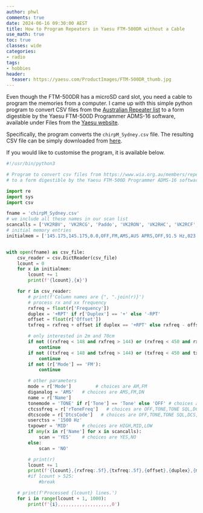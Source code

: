 ```yaml
---
author: phwl
comments: true
date: 2024-06-16 09:30:00 AEST
title: How to Program Repeaters in Yaesu FTM-500DR without a Cable
use_math: true
toc: true
classes: wide
categories:
- radio
tags:
- hobbies
header:
  teaser: https://yaesu.com/ProductImages/FTM-500DR_thumb.jpg
---
```


Even though the FTM-500DR has a microSD card slot, you need a cable to
program the memories from a computer. I came up with this simple python 
program to convert CSV files from the [Australian Repeater list](https://www.wia.org.au/members/repeaters/data/) 
to a form digestible by the Yaesu FTM-500D Programmer ADMS-16 software, available under Files from the [Yaesu website](https://yaesu.com/indexVS.cfm?cmd=DisplayProducts&ProdCatID=249&encProdID=0308259EFC6C36C21D8DCDB78ECBBDCA). 

Specifically, the program converts the ```chirpM_Sydney.csv``` file. The resulting CSV file can be simply downloaded from [here](/assets/images/2024/06/chirpM_Sydney-FTM500d.csv).

If you would like to customise the program, it is available below.
```python
#!/usr/bin/python3

# Program to convert csv files from https://www.wia.org.au/members/repeaters/data/ 
# to a form digestible by the Yaesu FTM-500D Programmer ADMS-16 software 

import re
import sys
import csv

fname = 'chirpM_Sydney.csv'
# we include all these names in our scan list
scancalls = ['VK2RBV', 'VK2RCG', 'Paddo', 'VK2RON', 'VK2RHC', 'VK2RCF', 'THills', 'Asqith', 'Dural', 'HCote']
# initial memory entries
initialmem = ['145.175,145.175,0.0,OFF,FM,AMS,AUS APRS,OFF,91.5 Hz,023,1500 Hz,RX 00,TX 00,MID,NO,5.0KHz,OFF,OFF,,0']


with open(fname) as csv_file:
    csv_reader = csv.DictReader(csv_file)
    lcount = 0
    for x in initialmem:
        lcount += 1
        print(f'{lcount},{x}')

    for r in csv_reader:
        # print(f'Column names are {", ".join(r)}')
        # process rx and xx frequency
        rxfreq = float(r['Frequency'])
        duplex = '+RPT' if r['Duplex'] == '+' else '-RPT'
        offset = float(r['Offset'])
        txfreq = rxfreq + offset if duplex == '+RPT' else rxfreq - offset

        # only interested in 2m and 70cm
        if not ((rxfreq < 148 and rxfreq > 144) or (rxfreq < 450 and rxfreq > 430)):
            continue
        if not ((txfreq < 148 and txfreq > 144) or (txfreq < 450 and txfreq > 430)):
            continue
        if not (r['Mode'] == 'FM'):
            continue

        # other parameters 
        mode = r['Mode']         # choices are AM,FM
        diganalog = 'AMS'   # choices are AMS,FM,DN
        name = r['Name']
        tonemode = 'TONE' if r['Tone'] == 'Tone' else 'OFF' # choices are OFF,TONE,TONE SQL,DCS,REVTONE,PR FREQ,PAGER
        ctcssfreq = r['rToneFreq']   # choices are OFF,TONE,TONE SQL,DCS,REVTONE,PR FREQ,PAGER
        dtcscode = r['DtcsCode']   # choices are OFF,TONE,TONE SQL,DCS,REVTONE,PR FREQ,PAGER
        userctss = '1500 Hz'
        txpower = 'MID'     # choices are HIGH,MID,LOW
        if any(x in r['Name'] for x in scancalls):
            scan = 'YES'    # choices are YES,NO
        else:
            scan = 'NO'        

        # print(r)
        lcount += 1
        print(f'{lcount},{rxfreq:.5f},{txfreq:.5f},{offset},{duplex},{mode},{diganalog},{name},{tonemode},{ctcssfreq} Hz,{dtcscode},{userctss},RX 00,TX 00,{txpower},{scan},5.0KHz,OFF,OFF,,0')
        #if lcount > 525:
            #break

    # print(f'Processed {lcount} lines.')
    for i in range(lcount + 1, 1000):
        print(f'{i},,,,,,,,,,,,,,,,,,,,0') 
```
